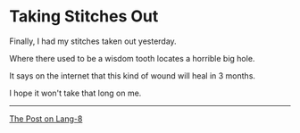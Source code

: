 # Taking Stitches Out

Finally, I had my stitches taken out yesterday.

Where there used to be a wisdom tooth locates a horrible big hole.

It says on the internet that this kind of wound will heal in 3 months.

I hope it won't take that long on me.

---

[The Post on Lang-8](http://lang-8.com/1358180/journals/321575163288794666600171013586633805409)
